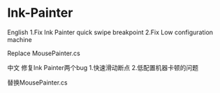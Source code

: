 # Ink-Painter
English
1.Fix Ink Painter quick swipe breakpoint
2.Fix Low configuration machine

Replace MousePainter.cs

中文
修复Ink Painter两个bug
1.快速滑动断点
2.低配置机器卡顿的问题

替换MousePainter.cs
